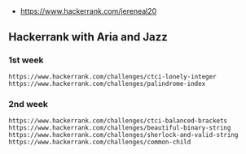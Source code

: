 ##
 * https://www.hackerrank.com/jereneal20
## Hackerrank with Aria and Jazz
### 1st week
`https://www.hackerrank.com/challenges/ctci-lonely-integer`
`https://www.hackerrank.com/challenges/palindrome-index`

### 2nd week
`https://www.hackerrank.com/challenges/ctci-balanced-brackets`
`https://www.hackerrank.com/challenges/beautiful-binary-string`
`https://www.hackerrank.com/challenges/sherlock-and-valid-string`
`https://www.hackerrank.com/challenges/common-child`

